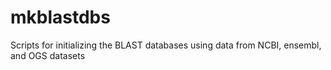 # mkblastdbs

Scripts for initializing the BLAST databases using data from NCBI, ensembl, and OGS datasets



